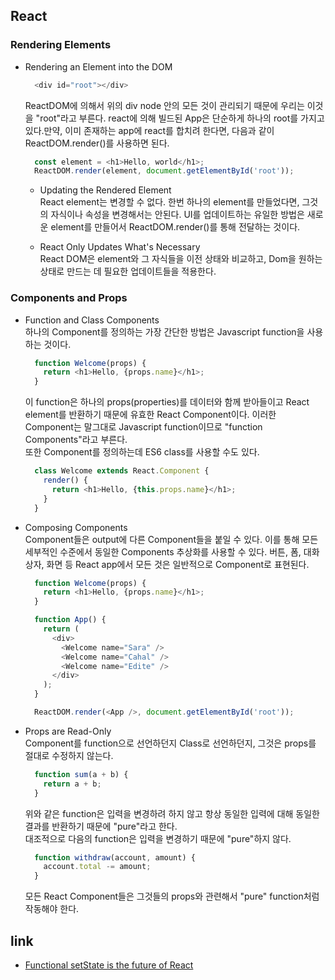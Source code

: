 ## React  
### Rendering Elements
  - Rendering an Element into the DOM  
    ```js
      <div id="root"></div>
    ```  
    ReactDOM에 의해서 위의 div node 안의 모든 것이 관리되기 때문에 우리는 이것을 "root"라고 부른다. react에 의해 빌드된 App은 단순하게 하나의 root를 가지고 있다.만약, 이미 존재하는 app에 react를 합치려 한다면, 다음과 같이 ReactDOM.render()를 사용하면 된다.
    ```js
      const element = <h1>Hello, world</h1>;
      ReactDOM.render(element, document.getElementById('root'));
    ```  

    - Updating the Rendered Element  
    React element는 변경할 수 없다. 한번 하나의 element를 만들었다면, 그것의 자식이나 속성을 변경해서는 안된다. UI를 업데이트하는 유일한 방법은 새로운 element를 만들어서 ReactDOM.render()를 통해 전달하는 것이다.  

    - React Only Updates What's Necessary  
    React DOM은 element와 그 자식들을 이전 상태와 비교하고, Dom을 원하는 상태로 만드는 데 필요한 업데이트들을 적용한다.  

### Components and Props  
  - Function and Class Components  
    하나의 Component를 정의하는 가장 간단한 방법은 Javascript function을 사용하는 것이다.  
    ```js
      function Welcome(props) {
        return <h1>Hello, {props.name}</h1>;
      }
    ```  
    이 function은 하나의 props(properties)를 데이터와 함께 받아들이고 React element를 반환하기 때문에 유효한 React Component이다. 이러한 Component는 말그대로 Javascript function이므로 "function Components"라고 부른다.  
    또한 Component를 정의하는데 ES6 class를 사용할 수도 있다.  
    ```js
      class Welcome extends React.Component {
        render() {
          return <h1>Hello, {this.props.name}</h1>;
        }
      }
    ```   

  - Composing Components  
    Component들은 output에 다른 Component들을 붙일 수 있다. 이를 통해 모든 세부적인 수준에서 동일한 Components 추상화를 사용할 수 있다. 버튼, 폼, 대화 상자, 화면 등 React app에서 모든 것은 일반적으로 Component로 표현된다.
    ```js
      function Welcome(props) {
        return <h1>Hello, {props.name}</h1>;
      }

      function App() {
        return (
          <div>
            <Welcome name="Sara" />
            <Welcome name="Cahal" />
            <Welcome name="Edite" />
          </div>
        );
      }

      ReactDOM.render(<App />, document.getElementById('root'));
    ```

  - Props are Read-Only  
    Component를 function으로 선언하던지 Class로 선언하던지, 그것은 props를 절대로 수정하지 않는다.  
    ```js  
      function sum(a + b) {
        return a + b;
      }
    ```  
    위와 같은 function은 입력을 변경하려 하지 않고 항상 동일한 입력에 대해 동일한 결과를 반환하기 때문에 "pure"라고 한다.  
    대조적으로 다음의 function은 입력을 변경하기 때문에 "pure"하지 않다.  
    ```js
      function withdraw(account, amount) {
        account.total -= amount;
      }
    ```  
    모든 React Component들은 그것들의 props와 관련해서 "pure" function처럼 작동해야 한다.


## link  
  - [Functional setState is the future of React](https://www.vobour.com/%ED%95%A8%EC%88%98%ED%98%95-setstate%EA%B0%80-%EB%A6%AC%EC%95%A1%ED%8A%B8-react-%EC%9D%98-%EB%AF%B8%EB%9E%98%EC%9D%B4%EB%8B%A4-functiona)
